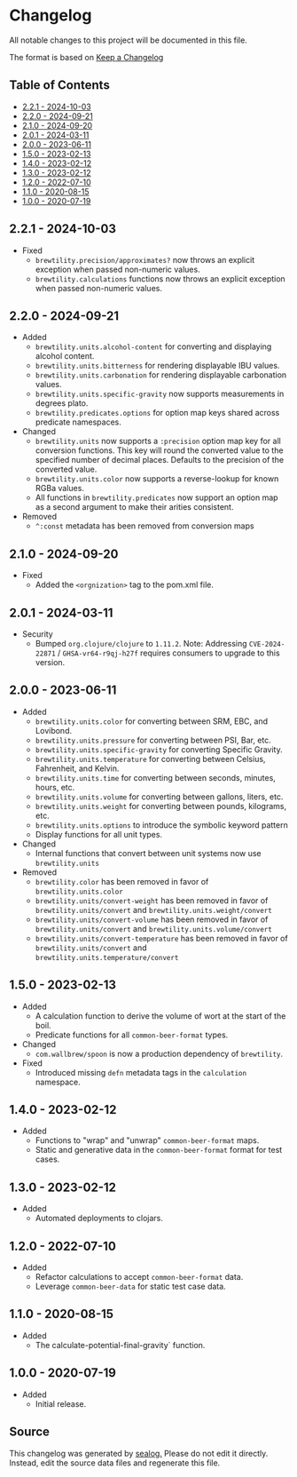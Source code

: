 # Changelog

All notable changes to this project will be documented in this file.

The format is based on [Keep a Changelog](https://keepachangelog.com/en/1.0.0/)

## Table of Contents

* [2.2.1 - 2024-10-03](#221---2024-10-03)
* [2.2.0 - 2024-09-21](#220---2024-09-21)
* [2.1.0 - 2024-09-20](#210---2024-09-20)
* [2.0.1 - 2024-03-11](#201---2024-03-11)
* [2.0.0 - 2023-06-11](#200---2023-06-11)
* [1.5.0 - 2023-02-13](#150---2023-02-13)
* [1.4.0 - 2023-02-12](#140---2023-02-12)
* [1.3.0 - 2023-02-12](#130---2023-02-12)
* [1.2.0 - 2022-07-10](#120---2022-07-10)
* [1.1.0 - 2020-08-15](#110---2020-08-15)
* [1.0.0 - 2020-07-19](#100---2020-07-19)

## 2.2.1 - 2024-10-03

* Fixed
  * `brewtility.precision/approximates?` now throws an explicit exception when passed non-numeric values.
  * `brewtility.calculations` functions now throws an explicit exception when passed non-numeric values.

## 2.2.0 - 2024-09-21

* Added
  * `brewtility.units.alcohol-content` for converting and displaying alcohol content.
  * `brewtility.units.bitterness` for rendering displayable IBU values.
  * `brewtility.units.carbonation` for rendering displayable carbonation values.
  * `brewtility.units.specific-gravity` now supports measurements in degrees plato.
  * `brewtility.predicates.options` for option map keys shared across predicate namespaces.
* Changed
  * `brewtility.units` now supports a `:precision` option map key for all conversion functions. This key will round the converted value to the specified number of decimal places. Defaults to the precision of the converted value.
  * `brewtility.units.color` now supports a reverse-lookup for known RGBa values.
  * All functions in `brewtility.predicates` now support an option map as a second argument to make their arities consistent.
* Removed
  * `^:const` metadata has been removed from conversion maps

## 2.1.0 - 2024-09-20

* Fixed
  * Added the `<orgnization>` tag to the pom.xml file.

## 2.0.1 - 2024-03-11

* Security
  * Bumped `org.clojure/clojure` to `1.11.2`. Note: Addressing `CVE-2024-22871` / `GHSA-vr64-r9qj-h27f` requires consumers to upgrade to this version.

## 2.0.0 - 2023-06-11

* Added
  * `brewtility.units.color` for converting between SRM, EBC, and Lovibond.
  * `brewtility.units.pressure` for converting between PSI, Bar, etc.
  * `brewtility.units.specific-gravity` for converting Specific Gravity.
  * `brewtility.units.temperature` for converting between Celsius, Fahrenheit, and Kelvin.
  * `brewtility.units.time` for converting between seconds, minutes, hours, etc.
  * `brewtility.units.volume` for converting between gallons, liters, etc.
  * `brewtility.units.weight` for converting between pounds, kilograms, etc.
  * `brewtility.units.options` to introduce the symbolic keyword pattern
  * Display functions for all unit types.
* Changed
  * Internal functions that convert between unit systems now use `brewtility.units`
* Removed
  * `brewtility.color` has been removed in favor of `brewtility.units.color`
  * `brewtility.units/convert-weight` has been removed in favor of `brewtility.units/convert` and `brewtility.units.weight/convert`
  * `brewtility.units/convert-volume` has been removed in favor of `brewtility.units/convert` and `brewtility.units.volume/convert`
  * `brewtility.units/convert-temperature` has been removed in favor of `brewtility.units/convert` and `brewtility.units.temperature/convert`

## 1.5.0 - 2023-02-13

* Added
  * A calculation function to derive the volume of wort at the start of the boil.
  * Predicate functions for all `common-beer-format` types.
* Changed
  * `com.wallbrew/spoon` is now a production dependency of `brewtility`.
* Fixed
  * Introduced missing `defn` metadata tags in the `calculation` namespace.

## 1.4.0 - 2023-02-12

* Added
  * Functions to "wrap" and "unwrap" `common-beer-format` maps.
  * Static and generative data in the `common-beer-format` format for test cases.

## 1.3.0 - 2023-02-12

* Added
  * Automated deployments to clojars.

## 1.2.0 - 2022-07-10

* Added
  * Refactor calculations to accept `common-beer-format` data.
  * Leverage `common-beer-data` for static test case data.

## 1.1.0 - 2020-08-15

* Added
  * The calculate-potential-final-gravity` function.

## 1.0.0 - 2020-07-19

* Added
  * Initial release.

## Source

This changelog was generated by [sealog.](https://github.com/Wall-Brew-Co/lein-sealog)
Please do not edit it directly. Instead, edit the source data files and regenerate this file.
